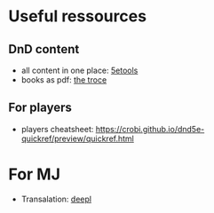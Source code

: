 # Useful ressources

## DnD content
- all content in one place: [5etools](https://5e.tools)
- books as pdf: [the troce](https://thetrove.is/Books/Dungeons%20%26%20Dragons%20%5Bmulti%5D/5th%20Edition%20%285e%29/Core/)

## For players
- players cheatsheet: https://crobi.github.io/dnd5e-quickref/preview/quickref.html



# For MJ
* Transalation: [deepl](deepl.com)